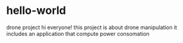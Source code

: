 # hello-world
drone project
hi everyone!
this project is about drone manipulation it includes an application that compute power consomation
